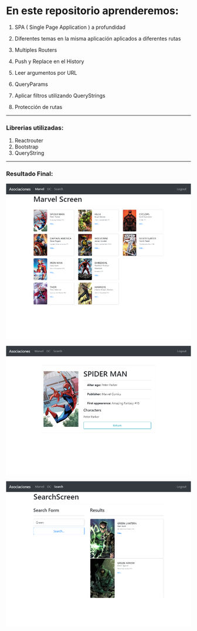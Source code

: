 # En este repositorio aprenderemos:

1. SPA ( Single Page Application ) a profundidad

2. Diferentes temas en la misma aplicación aplicados a diferentes rutas

3. Multiples Routers

4. Push y Replace en el History

5. Leer argumentos por URL

6. QueryParams

7. Aplicar filtros utilizando QueryStrings

8. Protección de rutas

---
### Librerias utilizadas:
 1. Reactrouter
 2. Bootstrap  
 3. QueryString 

---
### Resultado Final:

![HeroListScreen](https://raw.githubusercontent.com/Andres25b/heroe-app/master/src/theme/HeroListScreen.png)

![HeroScreen.png](https://raw.githubusercontent.com/Andres25b/heroe-app/master/src/theme/HeroScreen.png)

![SearchScreen](https://raw.githubusercontent.com/Andres25b/heroe-app/master/src/theme/SearchScreen.png)
